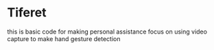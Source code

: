 # Tiferet
this is basic code for making personal assistance focus on using video capture to make hand gesture detection

